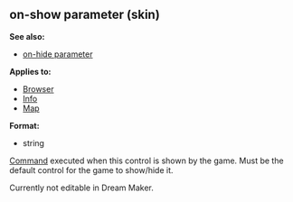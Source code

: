 ## on-show parameter (skin)
**See also:**
*   [on-hide parameter](/ref/%7Bskin%7D/param/on-hide.md) 
<!-- -->
**Applies to:**
*   [Browser](/ref/%7Bskin%7D/control/browser.md) 
*   [Info](/ref/%7Bskin%7D/control/info.md) 
*   [Map](/ref/%7Bskin%7D/control/map.md) 
<!-- -->
**Format:**
*   string


[Command](/ref/%7Bskin%7D/commands.md) executed when this control is
shown by the game. Must be the default control for the game to show/hide
it. 

Currently not editable in Dream Maker.